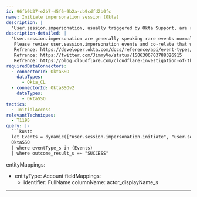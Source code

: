 ```yaml
---
id: 96fb9b37-e2b7-45f6-9b2a-cb9cdfd2b0fc
name: Initiate impersonation session (Okta)
description: |
  'User.session.impersonation, usually triggered by Okta Support, are rare. This query checks for impersonation events used in LAPSUS$ breach.'
description-detailed: |
  'User.session.impersonation are generally speaking rare events normally triggered when an Okta Support person requests admin access for troubleshooting. This query searches for impersonation events used in LAPSUS$ breach.
   Please review user.session.impersonation events and co-relate that with legitimate opened Okta support tickets to determine if these are anomalous.
   Refrence: https://developer.okta.com/docs/reference/api/event-types/
   Refrence: https://twitter.com/JimmyVo/status/1506306703788326915
   Refrence: https://blog.cloudflare.com/cloudflare-investigation-of-the-january-2022-okta-compromise/'
requiredDataConnectors:
  - connectorId: OktaSSO
    dataTypes:
      - Okta_CL
  - connectorId: OktaSSOv2
    dataTypes:
      - OktaSSO
tactics:
  - InitialAccess
relevantTechniques:
  - T1195
query: |-
  ```kusto
  let Events = dynamic(["user.session.impersonation.initiate", "user.session.impersonation.grant", "user.session.impersonation.extend", "user.session.impersonation.end", "user.session.impersonation.revoke"]);
  OktaSSO
  | where eventType_s in (Events)
  | where outcome_result_s =~ "SUCCESS"
  ```
entityMappings:
  - entityType: Account
    fieldMappings:
      - identifier: FullName
        columnName: actor_displayName_s
---
```


